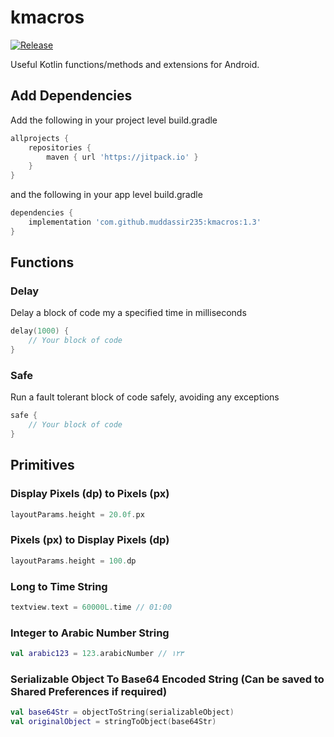 # kmacros
[![Release](https://jitpack.io/v/muddassir235/kmacros.svg?style=flat-square)](https://jitpack.io/#muddassir235/kmacros/)

Useful Kotlin functions/methods and extensions for Android.

## Add Dependencies
Add the following in your project level build.gradle
```groovy
allprojects {
    repositories {
        maven { url 'https://jitpack.io' }
    }
}
```
and the following in your app level build.gradle
```groovy
dependencies {
    implementation 'com.github.muddassir235:kmacros:1.3'
}
```

## Functions
### Delay
Delay a block of code my a specified time in milliseconds
```kotlin
delay(1000) {
    // Your block of code
}
```
### Safe
Run a fault tolerant block of code safely, avoiding any exceptions
```kotlin
safe {
    // Your block of code
}
```
## Primitives
### Display Pixels (dp) to Pixels (px)
```kotlin
layoutParams.height = 20.0f.px
```

### Pixels (px) to Display Pixels (dp)
```kotlin
layoutParams.height = 100.dp
```

### Long to Time String
```kotlin
textview.text = 60000L.time // 01:00
```

### Integer to Arabic Number String
```kotlin
val arabic123 = 123.arabicNumber // ١٢٣
```

### Serializable Object To Base64 Encoded String (Can be saved to Shared Preferences if required)
```kotlin
val base64Str = objectToString(serializableObject)
val originalObject = stringToObject(base64Str)
```
